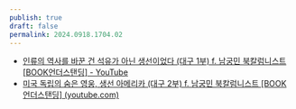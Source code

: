 ```yaml
---
publish: true
draft: false
permalink: 2024.0918.1704.02
---
```

- [인류의 역사를 바꾼 건 석유가 아닌 생선이었다 (대구 1부) f. 남궁민 북칼럼니스트 [BOOK언더스탠딩] - YouTube](https://www.youtube.com/watch?v=kLJRHAp4yck)
- [미국 독립의 숨은 영웅, 생선 아메리카 (대구 2부) f. 남궁민 북칼럼니스트 [BOOK언더스탠딩] (youtube.com)](https://www.youtube.com/watch?v=Y3wOjAwojas)

